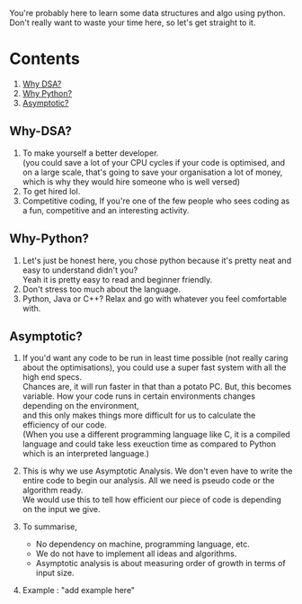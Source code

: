 You're probably here to learn some data structures and algo using python.\
Don't really want to waste your time here, so let's get straight to it.

# Contents
1. [Why DSA?](#Why-DSA?)
2. [Why Python?](#Why-Python?)
3. [Asymptotic?](#Asymptotic?)

## Why-DSA?
1. To make yourself a better developer.\
(you could save a lot of your CPU cycles if your code is optimised, and on a large scale, that's going to save your organisation a lot of money, which is why they would hire someone who is well versed)
2. To get hired lol.
3. Competitive coding, If you're one of the few people who sees coding as a fun, competitive and an interesting activity. 



## Why-Python?
1. Let's just be honest here, you chose python because it's pretty neat and easy to understand didn't you?\
   Yeah it is pretty easy to read and beginner friendly.
2. Don't stress too much about the language.
3. Python, Java or C++? Relax and go with whatever you feel comfortable with. 


## Asymptotic?
1. If you'd want any code to be run in least time possible (not really caring about the optimisations), you could use a super fast system with all the high end specs.\
   Chances are, it will run faster in that than a potato PC. But, this becomes variable. How your code runs in certain environments changes depending on the environment,\
   and this only makes things more difficult for us to calculate the efficiency of our code.\
   (When you use a different programming language like C, it is a compiled language and could take less exeuction time as compared to Python which is an interpreted language.)
3. This is why we use Asymptotic Analysis. We don't even have to write the entire code to begin our analysis. All we need is pseudo code or the algorithm ready.\
   We would use this to tell how efficient our piece of code is depending on the input we give.
4. To summarise,
   - No dependency on machine, programming language, etc.
   - We do not have to implement all ideas and algorithms.
   - Asymptotic analysis is about measuring order of growth in terms of input size.
  
5. Example : "add example here"
